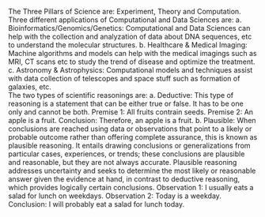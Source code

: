 The Three Pillars of Science are: Experiment, Theory and Computation.   
Three different applications of Computational and Data Sciences are: a. Bioinformatics/Genomics/Genetics: Computational and Data Sciences can help with the collection and analyzation of data about DNA sequences, etc to understand the molecular structures. b. Healthcare & Medical Imaging: Machine algorithms and models can help with the medical imagings such as MRI, CT scans etc to study the trend of disease and optimize the treatment.  c. Astronomy & Astrophysics: Computational models and techniques assist with data collection of telescopes and space stuff such as formation of galaxies, etc.   
The two types of scientific reasonings are: a. Deductive: This type of reasoning is a statement that can be either true or false. It has to be one only and cannot be both. Premise 1: All fruits contrain seeds. Premise 2: An apple is a fruit. Conclusion: Therefore, an apple is a fruit.  b. Plausible: When conclusions are reached using data or observations that point to a likely or probable outcome rather than offering complete assurance, this is known as plausible reasoning. It entails drawing conclusions or generalizations from particular cases, experiences, or trends; these conclusions are plausible and reasonable, but they are not always accurate. Plausible reasoning addresses uncertainty and seeks to determine the most likely or reasonable answer given the evidence at hand, in contrast to deductive reasoning, which provides logically certain conclusions.                                         Observation 1: I usually eats a salad for lunch on weekdays. Observation 2: Today is a weekday. Conclusion: I will probably eat a salad for lunch today.    

